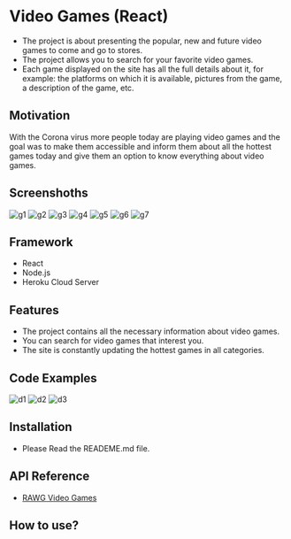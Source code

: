 # Video Games (React)
+ The project is about presenting the popular, new and future video games to come and go to stores.
+ The project allows you to search for your favorite video games.
+ Each game displayed on the site has all the full details about it, for example: the platforms on which it is available, pictures from the game, a description of the game, etc.

## Motivation
With the Corona virus more people today are playing video games and the goal was to make them accessible and inform them about all the hottest games today and give them an option to know everything about video games.

## Screenshoths
![g1](https://user-images.githubusercontent.com/66875688/103643690-bdcfd800-4f5d-11eb-824e-b16c1714d9ad.png)
![g2](https://user-images.githubusercontent.com/66875688/103644143-93cae580-4f5e-11eb-8914-9759a447c516.png)
![g3](https://user-images.githubusercontent.com/66875688/103644331-e3111600-4f5e-11eb-803f-10c78ca2e558.png)
![g4](https://user-images.githubusercontent.com/66875688/103643946-333ba880-4f5e-11eb-8715-b6a9037ad107.png)
![g5](https://user-images.githubusercontent.com/66875688/103644335-e4dad980-4f5e-11eb-8eb9-4cb0ea51694b.png)
![g6](https://user-images.githubusercontent.com/66875688/103644478-1d7ab300-4f5f-11eb-9ede-6f68579f914b.png)
![g7](https://user-images.githubusercontent.com/66875688/103644022-57978500-4f5e-11eb-90e4-26dd088d92e2.png)

## Framework
+ React
+ Node.js
+ Heroku Cloud Server


## Features
+ The project contains all the necessary information about video games.
+ You can search for video games that interest you.
+ The site is constantly updating the hottest games in all categories.


## Code Examples
![d1](https://user-images.githubusercontent.com/66875688/103648893-3c307800-4f66-11eb-9f98-a8fb0b634303.png)
![d2](https://user-images.githubusercontent.com/66875688/103648896-3d61a500-4f66-11eb-8a3d-564f34fc6771.png)
![d3](https://user-images.githubusercontent.com/66875688/103648901-3e92d200-4f66-11eb-820a-1775fb3b8f90.png)


## Installation
+ Please Read the READEME.md file.

## API Reference
+ <a href="https://rawg.io/apidocs">RAWG Video Games</a>


## How to use?





